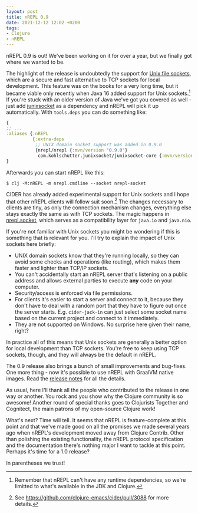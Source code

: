 ```yaml
---
layout: post
title: nREPL 0.9
date: 2021-12-12 12:02 +0200
tags:
- Clojure
- nREPL
---
```


nREPL 0.9 is out! We've been working on it for over a year, but we finally
got where we wanted to be.

The highlight of the release is undoubtedly the support for [Unix file sockets](https://en.wikipedia.org/wiki/Unix_domain_socket),
which are a secure and fast alternative to TCP sockets for local development.
This feature was on the books for a very long time, but it became viable only
recently when Java 16 added support for Unix sockets.[^1] If you're stuck with an
older version of Java we've got you covered as well - just add [junixsocket](https://kohlschutter.github.io/junixsocket/) as a dependency and nREPL will pick it up
automatically. With `tools.deps` you can do something like:

``` clojure
{
;; ...
:aliases {:nREPL
          {:extra-deps
           ;; UNIX domain socket support was added in 0.9.0
           {nrepl/nrepl {:mvn/version "0.9.0"}
            com.kohlschutter.junixsocket/junixsocket-core {:mvn/version "2.3.2"}}}}
}
```

Afterwards you can start nREPL like this:

``` shell
$ clj -M:nREPL -m nrepl.cmdline --socket nrepl-socket
```

CIDER has already added experimental support for Unix sockets and I hope that other
nREPL clients will follow suit soon.[^2] The changes necessary to clients are tiny, as only
the connection mechanism changes, everything else stays exactly the same as with TCP sockets. The magic happens in [nrepl.socket](https://github.com/nrepl/nrepl/blob/master/src/clojure/nrepl/socket.clj), which serves as a compatibility layer for `java.io` and `java.nio`.

If you're not familiar with Unix sockets you might be wondering if this is something that is relevant for you. I'll try to explain the impact of Unix sockets here briefly:

* UNIX domain sockets know that they're running locally, so they
can avoid some checks and operations (like routing), which makes them faster and
lighter than TCP/IP sockets.
* You can't accidentally start an nREPL server that's listening on a public address and allows external parties to execute **any** code on your computer.
* Security/access is enforced via file permissions.
* For clients it's easier to start a server and connect to it, because they don't have to deal with a random port that they have to figure out once the server starts. E.g. `cider-jack-in` can just select some socket name based on the current project and connect to it immediately.
* They are not supported on Windows. No surprise here given their name, right?

In practice all of this means that Unix sockets are generally a better option for local development than TCP sockets. You're free to keep using TCP sockets, though, and they will always be the default in nREPL.

The 0.9 release also brings a bunch of small improvements and bug-fixes. One more thing - now it's possible to use nREPL with GraalVM native images. Read the [release notes](https://github.com/nrepl/nrepl/releases/tag/0.9.0) for all the details.

As usual, here I'll thank all the people who contributed to the release in one way or another. You rock and you show why the Clojure community is so awesome! Another round of special thanks goes to Clojurists Together and Cognitect, the main patrons of my open-source Clojure work!

What's next? Time will tell. It seems that nREPL is feature-complete at this point and that we've made good on all the promises we made several years ago when nREPL's
development moved away from Clojure Contrib. Other than polishing the existing functionality, the nREPL protocol specification and the documentation there's nothing major I want to tackle at this point. Perhaps it's time for a 1.0 release?

In parentheses we trust!

[^1]: Remember that nREPL can't have any runtime dependencies, so we're limitted to what's available in the JDK and Clojure.
[^2]: See <https://github.com/clojure-emacs/cider/pull/3088> for more details.
